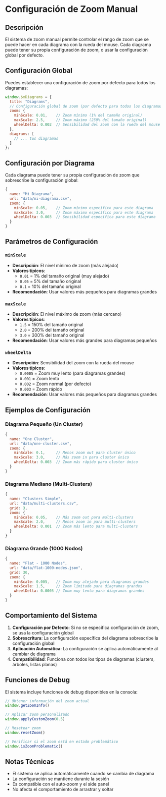 # Configuración de Zoom Manual

## Descripción

El sistema de zoom manual permite controlar el rango de zoom que se puede hacer en cada diagrama con la rueda del mouse. Cada diagrama puede tener su propia configuración de zoom, o usar la configuración global por defecto.

## Configuración Global

Puedes establecer una configuración de zoom por defecto para todos los diagramas:

```javascript
window.$xDiagrams = {
  title: "Diagrams",
  // Configuración global de zoom (por defecto para todos los diagramas)
  zoom: {
    minScale: 0.01,    // Zoom mínimo (1% del tamaño original)
    maxScale: 2.5,     // Zoom máximo (250% del tamaño original)
    wheelDelta: 0.002  // Sensibilidad del zoom con la rueda del mouse
  },
  diagrams: [
    // ... tus diagramas
  ]
};
```

## Configuración por Diagrama

Cada diagrama puede tener su propia configuración de zoom que sobrescribe la configuración global:

```javascript
{
  name: "Mi Diagrama",
  url: "data/mi-diagrama.csv",
  zoom: {
    minScale: 0.05,    // Zoom mínimo específico para este diagrama
    maxScale: 3.0,     // Zoom máximo específico para este diagrama
    wheelDelta: 0.003  // Sensibilidad específica para este diagrama
  }
}
```

## Parámetros de Configuración

### `minScale`
- **Descripción**: El nivel mínimo de zoom (más alejado)
- **Valores típicos**: 
  - `0.01` = 1% del tamaño original (muy alejado)
  - `0.05` = 5% del tamaño original
  - `0.1` = 10% del tamaño original
- **Recomendación**: Usar valores más pequeños para diagramas grandes

### `maxScale`
- **Descripción**: El nivel máximo de zoom (más cercano)
- **Valores típicos**:
  - `1.5` = 150% del tamaño original
  - `2.0` = 200% del tamaño original
  - `3.0` = 300% del tamaño original
- **Recomendación**: Usar valores más grandes para diagramas pequeños

### `wheelDelta`
- **Descripción**: Sensibilidad del zoom con la rueda del mouse
- **Valores típicos**:
  - `0.0005` = Zoom muy lento (para diagramas grandes)
  - `0.001` = Zoom lento
  - `0.002` = Zoom normal (por defecto)
  - `0.003` = Zoom rápido
- **Recomendación**: Usar valores más pequeños para diagramas grandes

## Ejemplos de Configuración

### Diagrama Pequeño (Un Cluster)
```javascript
{
  name: "One Cluster",
  url: "data/one-cluster.csv",
  zoom: {
    minScale: 0.1,     // Menos zoom out para cluster único
    maxScale: 3.0,     // Más zoom in para cluster único
    wheelDelta: 0.003  // Zoom más rápido para cluster único
  }
}
```

### Diagrama Mediano (Multi-Clusters)
```javascript
{
  name: "Clusters Simple",
  url: "data/multi-clusters.csv",
  grid: 3,
  zoom: {
    minScale: 0.05,    // Más zoom out para multi-clusters
    maxScale: 2.0,     // Menos zoom in para multi-clusters
    wheelDelta: 0.001  // Zoom más lento para multi-clusters
  }
}
```

### Diagrama Grande (1000 Nodos)
```javascript
{
  name: "Flat - 1000 Nodes",
  url: "data/flat-1000-nodes.json",
  grid: 30,
  zoom: {
    minScale: 0.005,   // Zoom muy alejado para diagramas grandes
    maxScale: 1.5,     // Zoom limitado para diagramas grandes
    wheelDelta: 0.0005 // Zoom muy lento para diagramas grandes
  }
}
```

## Comportamiento del Sistema

1. **Configuración por Defecto**: Si no se especifica configuración de zoom, se usa la configuración global
2. **Sobrescritura**: La configuración específica del diagrama sobrescribe la configuración global
3. **Aplicación Automática**: La configuración se aplica automáticamente al cambiar de diagrama
4. **Compatibilidad**: Funciona con todos los tipos de diagramas (clusters, árboles, listas planas)

## Funciones de Debug

El sistema incluye funciones de debug disponibles en la consola:

```javascript
// Obtener información del zoom actual
window.getZoomInfo()

// Aplicar zoom personalizado
window.applyCustomZoom(0.5)

// Resetear zoom
window.resetZoom()

// Verificar si el zoom está en estado problemático
window.isZoomProblematic()
```

## Notas Técnicas

- El sistema se aplica automáticamente cuando se cambia de diagrama
- La configuración se mantiene durante la sesión
- Es compatible con el auto-zoom y el side panel
- No afecta el comportamiento de arrastrar y soltar 
